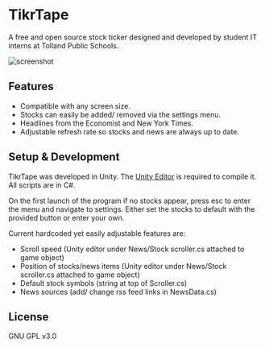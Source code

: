 # TikrTape
A free and open source stock ticker designed and developed by student IT interns at Tolland Public Schools. 

![screenshot]()

## Features

- Compatible with any screen size.
- Stocks can easily be added/ removed via the settings menu.
- Headlines from the Economist and New York Times.
- Adjustable refresh rate so stocks and news are always up to date.

## Setup & Development

TikrTape was developed in Unity. The [Unity Editor](https://unity3d.com/unity/whats-new/) is required to compile it. All scripts are in C#.

On the first launch of the program if no stocks appear, press esc to enter the menu and navigate to settings. Either set the stocks to default with the provided button or enter your own.

Current hardcoded yet easily adjustable features are:

 - Scroll speed (Unity editor under News/Stock scroller.cs attached to game object) 
 - Position of stocks/news items (Unity editor under News/Stock scroller.cs attached to game object)
 - Default stock symbols (string at top of Scroller.cs)
 - News sources (add/ change rss feed links in NewsData.cs)

## License
GNU GPL v3.0
